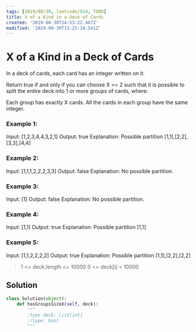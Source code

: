 ```yaml
---
tags: [2019/08/30, leetcode/914, TODO]
title: X of a Kind in a Deck of Cards
created: '2019-08-30T14:53:22.467Z'
modified: '2019-08-30T15:25:18.541Z'
---
```


#  X of a Kind in a Deck of Cards


In a deck of cards, each card has an integer written on it.

Return true if and only if you can choose X >= 2 such that it is possible to split the entire deck into 1 or more groups of cards, where:

Each group has exactly X cards.
All the cards in each group have the same integer.


### Example 1:

Input: [1,2,3,4,4,3,2,1]
Output: true
Explanation: Possible partition [1,1],[2,2],[3,3],[4,4]

### Example 2:

Input: [1,1,1,2,2,2,3,3]
Output: false
Explanation: No possible partition.

### Example 3:

Input: [1]
Output: false
Explanation: No possible partition.

### Example 4:

Input: [1,1]
Output: true
Explanation: Possible partition [1,1]

### Example 5:

Input: [1,1,2,2,2,2]
Output: true
Explanation: Possible partition [1,1],[2,2],[2,2]

> 1 <= deck.length <= 10000
> 0 <= deck[i] < 10000


## Solution

```python
class Solution(object):
    def hasGroupsSizeX(self, deck):
        """
        :type deck: List[int]
        :rtype: bool
        """
```
